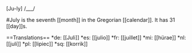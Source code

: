 [Ju-ly] /___/

#July is the seventh [[month]] in the Gregorian [[calendar]]. It has 31 [[day]]s.

==Translations==
*de: [[Juli]]
*es: [[julio]]
*fr: [[juillet]]
*mi: [[hürae]]
*nl: [[juli]]
*pl: [[lipiec]]
*sq: [[korrik]]